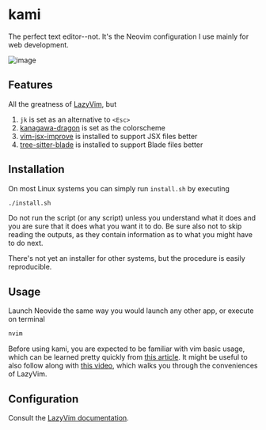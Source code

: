 # kami
The perfect text editor--not. It's the Neovim configuration I use mainly for web development.

![image](https://github.com/elfry2/kami/assets/47256917/dc8445cf-601d-442a-9c27-f3098b857b2a)

## Features
All the greatness of [LazyVim](https://www.lazyvim.org/), but
1. ```jk``` is set as an alternative to ```<Esc>```
2. [kanagawa-dragon](https://github.com/rebelot/kanagawa.nvim) is set as the colorscheme
3. [vim-jsx-improve](https://github.com/neoclide/vim-jsx-improve) is installed to support JSX files better
4. [tree-sitter-blade](https://github.com/EmranMR/tree-sitter-blade) is installed to support Blade files better

## Installation
On most Linux systems you can simply run ```install.sh``` by executing
```bash
./install.sh
```

Do not run the script (or any script) unless you understand what it does and you are sure that it does what you want it to do. Be sure also not to skip reading the outputs, as they contain information as to what you might have to do next.

There's not yet an installer for other systems, but the procedure is easily reproducible.
## Usage
Launch Neovide the same way you would launch any other app, or execute on terminal
```bash
nvim
```

Before using kami, you are expected to be familiar with vim basic usage, which can be learned pretty quickly from [this article](https://www.linuxfoundation.org/blog/blog/classic-sysadmin-vim-101-a-beginners-guide-to-vim). It might be useful to also follow along with [this video](https://www.youtube.com/watch?v=N93cTbtLCIM), which walks you through the conveniences of LazyVim.

## Configuration
Consult the [LazyVim documentation](https://www.lazyvim.org/).
